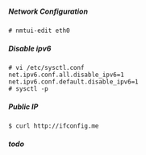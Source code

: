 ##### Network Configuration

```shell
# nmtui-edit eth0
```

##### Disable ipv6

```shell
# vi /etc/sysctl.conf
net.ipv6.conf.all.disable_ipv6=1
net.ipv6.conf.default.disable_ipv6=1
# sysctl -p
```

##### Public IP

```shell
$ curl http://ifconfig.me
```

##### todo

```shell
```
